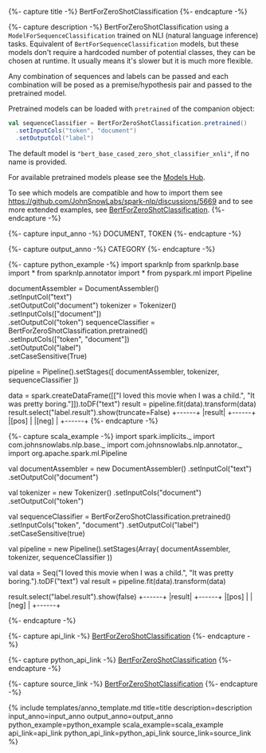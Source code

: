{%- capture title -%}
BertForZeroShotClassification
{%- endcapture -%}

{%- capture description -%}
BertForZeroShotClassification using a `ModelForSequenceClassification` trained on NLI (natural
language inference) tasks. Equivalent of `BertForSequenceClassification` models, but these
models don't require a hardcoded number of potential classes, they can be chosen at runtime.
It usually means it's slower but it is much more flexible.

Any combination of sequences and labels can be passed and each combination will be posed as a
premise/hypothesis pair and passed to the pretrained model.

Pretrained models can be loaded with `pretrained` of the companion object:

```scala
val sequenceClassifier = BertForZeroShotClassification.pretrained()
  .setInputCols("token", "document")
  .setOutputCol("label")
```

The default model is `"bert_base_cased_zero_shot_classifier_xnli"`, if no name is provided.

For available pretrained models please see the
[Models Hub](https://nlp.johnsnowlabs.com/models?task=Text+Classification).

To see which models are compatible and how to import them see
https://github.com/JohnSnowLabs/spark-nlp/discussions/5669 and to see more extended
examples, see
[BertForZeroShotClassification](https://github.com/JohnSnowLabs/spark-nlp/blob/master/src/test/scala/com/johnsnowlabs/nlp/annotators/classifier/dl/BertForZeroShotClassification.scala).
{%- endcapture -%}

{%- capture input_anno -%}
DOCUMENT, TOKEN
{%- endcapture -%}

{%- capture output_anno -%}
CATEGORY
{%- endcapture -%}

{%- capture python_example -%}
import sparknlp
from sparknlp.base import *
from sparknlp.annotator import *
from pyspark.ml import Pipeline

documentAssembler = DocumentAssembler() \
    .setInputCol("text") \
    .setOutputCol("document")
tokenizer = Tokenizer() \
    .setInputCols(["document"]) \
    .setOutputCol("token")
sequenceClassifier = BertForZeroShotClassification.pretrained() \
    .setInputCols(["token", "document"]) \
    .setOutputCol("label") \
    .setCaseSensitive(True)

pipeline = Pipeline().setStages([
    documentAssembler,
    tokenizer,
    sequenceClassifier
])

data = spark.createDataFrame([["I loved this movie when I was a child.", "It was pretty boring."]]).toDF("text")
result = pipeline.fit(data).transform(data)
result.select("label.result").show(truncate=False)
+------+
|result|
+------+
|[pos] |
|[neg] |
+------+
{%- endcapture -%}

{%- capture scala_example -%}
import spark.implicits._
import com.johnsnowlabs.nlp.base._
import com.johnsnowlabs.nlp.annotator._
import org.apache.spark.ml.Pipeline

val documentAssembler = new DocumentAssembler()
  .setInputCol("text")
  .setOutputCol("document")

val tokenizer = new Tokenizer()
  .setInputCols("document")
  .setOutputCol("token")

val sequenceClassifier = BertForZeroShotClassification.pretrained()
  .setInputCols("token", "document")
  .setOutputCol("label")
  .setCaseSensitive(true)

val pipeline = new Pipeline().setStages(Array(
  documentAssembler,
  tokenizer,
  sequenceClassifier
))

val data = Seq("I loved this movie when I was a child.", "It was pretty boring.").toDF("text")
val result = pipeline.fit(data).transform(data)

result.select("label.result").show(false)
+------+
|result|
+------+
|[pos] |
|[neg] |
+------+

{%- endcapture -%}

{%- capture api_link -%}
[BertForZeroShotClassification](/api/com/johnsnowlabs/nlp/annotators/classifier/dl/BertForZeroShotClassification)
{%- endcapture -%}

{%- capture python_api_link -%}
[BertForZeroShotClassification](/api/python/reference/autosummary/sparknlp/annotator/classifier_dl/bert_for_zero_shot_classification/index.html#sparknlp.annotator.classifier_dl.bert_for_zero_shot_classification.BertForZeroShotClassification)
{%- endcapture -%}

{%- capture source_link -%}
[BertForZeroShotClassification](https://github.com/JohnSnowLabs/spark-nlp/tree/master/src/main/scala/com/johnsnowlabs/nlp/annotators/classifier/dl/BertForZeroShotClassification.scala)
{%- endcapture -%}

{% include templates/anno_template.md
title=title
description=description
input_anno=input_anno
output_anno=output_anno
python_example=python_example
scala_example=scala_example
api_link=api_link
python_api_link=python_api_link
source_link=source_link
%}